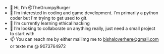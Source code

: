 - 👋 Hi, I’m @TheGrumpyBurger
- 👀 I’m interested in coding and game development. I'm primarily a python coder but I'm trying to get used to git.
- 🌱 I’m currently learning ethical hacking 
- 💞️ I’m looking to collaborate on anything really, just need a small project to start with
- 📫 You can reach me by either mailimg me to bishaloverhere@gmail.com or texte me @ 9073764972

<!---
TheGrumpyBurger/TheGrumpyBurger is a ✨ special ✨ repository because its `README.md` (this file) appears on your GitHub profile.
You can click the Preview link to take a look at your changes.
--->
